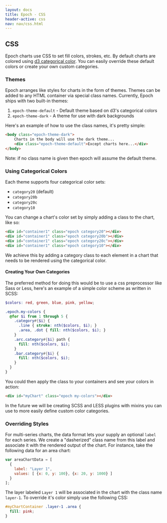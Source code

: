```yaml
---
layout: docs
title: Epoch - CSS
header-active: css
nav: nav/css.html
---
```


<h2 id="overview">CSS</h2>

Epoch charts use CSS to set fill colors, strokes, etc. By default charts are colored using
[d3 categorical color](https://github.com/mbostock/d3/wiki/Ordinal-Scales#categorical-colors). You can easily override
these default colors or create your own custom categories.

<h3 id="themes">Themes</h3>

Epoch arranges like styles for charts in the form of themes. Themes can be added to any HTML container via special class names. Currently, Epoch ships with two built-in themes:

1. `epoch-theme-default` - Default theme based on d3's categorical colors
2. `epoch-theme-dark` - A theme for use with dark backgrounds

Here's an example of how to use the class names, it's pretty simple:

```html
<body class="epoch-theme-dark">
    Charts in the body will use the dark theme...
    <div class="epoch-theme-default">Except charts here...</div>
</body>
```

Note: if no class name is given then epoch will assume the default theme.


<h3 id="colors">Using Categorical Colors</h3>

Each theme supports four categorical color sets: 

* `category20` (default)
* `category20b`
* `category20c`
* `category10`

You can change a chart's color set by simply adding a class to the chart, like so:

```html
<div id="container1" class="epoch category20"></div>
<div id="container1" class="epoch category20b"></div>
<div id="container1" class="epoch category20c"></div>
<div id="container1" class="epoch category10"></div>
```

We achieve this by adding a category class to each element in a chart that needs to be rendered using the categorical color.

#### Creating Your Own Categories

The preferred method for doing this would be to use a css preprocessor like Sass or Less, here's an example of a simple color
scheme as written in SCSS:

```scss
$colors: red, green, blue, pink, yellow;

.epoch.my-colors {
  @for $i from 1 through 5 {
    .category#{$i} {
      .line { stroke: nth($colors, $i); }
      .area, .dot { fill: nth($colors, $i); }
    }
    .arc.category#{$i} path {
      fill: nth($colors, $i);
    }
    .bar.category#{$i} { 
      fill: nth($colors, $i);
    }
  }
}
```

You could then apply the class to your containers and see your colors in action:

```html
<div id="myChart" class="epoch my-colors"></div>
```

In the future we will be creating SCSS and LESS plugins with mixins you can use to more easily define custom color categories.


<h3 id="override">Overriding Styles</h3>

For multi-series charts, the data format lets your supply an optional `label` for each series. We create a "dasherized"
class name from this label and associate it with the rendered output of the chart. For instance, take the following
data for an area chart:

```javascript
var areaChartData = [
  {
    label: "Layer 1",
    values: [ {x: 0, y: 100}, {x: 20, y: 1000} ]
  }
];
```

The layer labeled `Layer 1` will be associated in the chart with the class name `layer-1`. To override it's color simply
use the following CSS:

```css
#myChartContainer .layer-1 .area {
  fill: pink;
}
```
